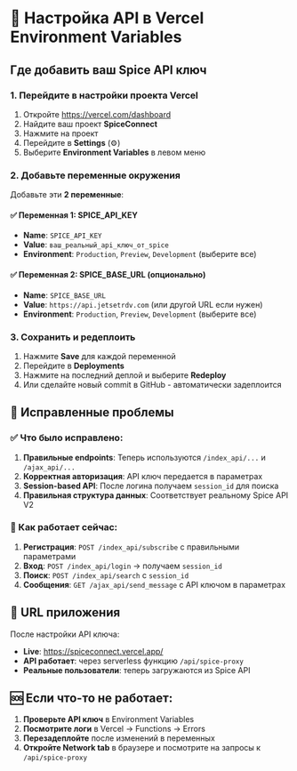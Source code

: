 # 🚀 Настройка API в Vercel Environment Variables

## Где добавить ваш Spice API ключ

### 1. Перейдите в настройки проекта Vercel

1. Откройте https://vercel.com/dashboard
2. Найдите ваш проект **SpiceConnect**
3. Нажмите на проект
4. Перейдите в **Settings** (⚙️)
5. Выберите **Environment Variables** в левом меню

### 2. Добавьте переменные окружения

Добавьте эти **2 переменные**:

#### ✅ Переменная 1: SPICE_API_KEY
- **Name**: `SPICE_API_KEY`
- **Value**: `ваш_реальный_api_ключ_от_spice`
- **Environment**: `Production`, `Preview`, `Development` (выберите все)

#### ✅ Переменная 2: SPICE_BASE_URL (опционально)
- **Name**: `SPICE_BASE_URL` 
- **Value**: `https://api.jetsetrdv.com` (или другой URL если нужен)
- **Environment**: `Production`, `Preview`, `Development` (выберите все)

### 3. Сохранить и редеплоить

1. Нажмите **Save** для каждой переменной
2. Перейдите в **Deployments**
3. Нажмите на последний деплой и выберите **Redeploy**
4. Или сделайте новый commit в GitHub - автоматически задеплоится

## 🔧 Исправленные проблемы

### ✅ Что было исправлено:

1. **Правильные endpoints**: Теперь используются `/index_api/...` и `/ajax_api/...`
2. **Корректная авторизация**: API ключ передается в параметрах
3. **Session-based API**: После логина получаем `session_id` для поиска
4. **Правильная структура данных**: Соответствует реальному Spice API V2

### 🚀 Как работает сейчас:

1. **Регистрация**: `POST /index_api/subscribe` с правильными параметрами
2. **Вход**: `POST /index_api/login` → получаем `session_id`
3. **Поиск**: `POST /index_api/search` с `session_id`
4. **Сообщения**: `GET /ajax_api/send_message` с API ключом в параметрах

## 🎯 URL приложения

После настройки API ключа:
- **Live**: https://spiceconnect.vercel.app/
- **API работает**: через serverless функцию `/api/spice-proxy`
- **Реальные пользователи**: теперь загружаются из Spice API

## 🆘 Если что-то не работает:

1. **Проверьте API ключ** в Environment Variables
2. **Посмотрите логи** в Vercel → Functions → Errors
3. **Перезадеплойте** после изменений в переменных
4. **Откройте Network tab** в браузере и посмотрите на запросы к `/api/spice-proxy` 